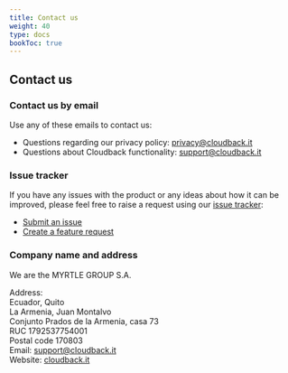 ```yaml
---
title: Contact us
weight: 40
type: docs
bookToc: true
---
```



## Contact us

### Contact us by email

Use any of these emails to contact us:

 - Questions regarding our privacy policy: privacy@cloudback.it
 - Questions about Cloudback functionality: support@cloudback.it

### Issue tracker 

If you have any issues with the product or any ideas about how it can be improved, please feel free to raise a request using our [issue tracker](https://github.com/cloudback/issue-tracker):

 - [Submit an issue](https://github.com/cloudback/issue-tracker/issues/new?template=bug_report.md)
 - [Create a feature request](https://github.com/cloudback/issue-tracker/issues/new?template=feature_request.md)

### Company name and address

We are the MYRTLE GROUP S.A.

Address: </br>
Ecuador, Quito </br>
La Armenia, Juan Montalvo </br> 
Conjunto Prados de la Armenia, casa 73 </br>
RUC 1792537754001 </br>
Postal code 170803 </br>
Email: support@cloudback.it </br>
Website: [cloudback.it](https://cloudback.it)

